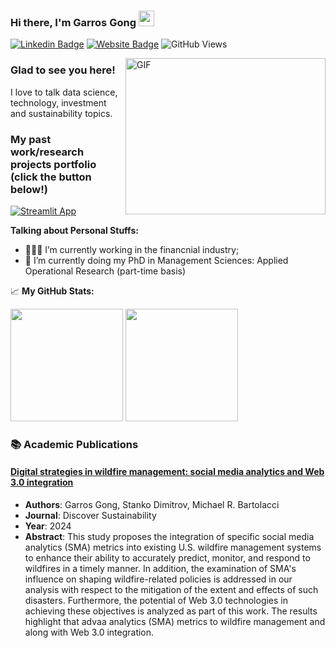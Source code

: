 ### Hi there, I'm Garros Gong</a> <img src="https://media.giphy.com/media/hvRJCLFzcasrR4ia7z/giphy.gif" width="25px">

[![Linkedin Badge](https://img.shields.io/badge/-LinkedIn-0e76a8?style=flat-square&logo=Linkedin&logoColor=white)](https://www.linkedin.com/in/garros-gong)
[![Website Badge](https://img.shields.io/badge/Website-3b5998?style=flat-square&logo=google-chrome&logoColor=white)](https://scholar.google.com/citations?user=uwfuukUAAAAJ&hl)
![GitHub Views](https://komarev.com/ghpvc/?username=garroshubn&color=FAC151)

<img align="right" alt="GIF" src="https://github.com/Gapur/Gapur/blob/master/coding.gif?raw=true" width="320" height="250" />

### Glad to see you here! &nbsp;

I love to talk data science, technology, investment and sustainability topics.

### My past work/research projects portfolio (click the button below!)

[![Streamlit App](https://static.streamlit.io/badges/streamlit_badge_black_white.svg)](https://garroshub-digital-resume-app-u36q45.streamlitapp.com/)

**Talking about Personal Stuffs:**

- 👨🏻‍💻 I’m currently working in the financnial industry;
- 🚀 I’m currently doing my PhD in Management Sciences: Applied Operational Research (part-time basis)

📈 **My GitHub Stats:**
<p>
  <img height="180em" src="https://github-readme-stats.vercel.app/api?username=garroshub&show_icons=true&hide_border=true&&count_private=true&include_all_commits=true">
  <img height="180em" src="https://github-readme-stats.vercel.app/api/top-langs/?username=garroshub&exclude_repo=KNN-Image-Classification&show_icons=true&hide_border=true&layout=compact&langs_count=8">
</p>

### 📚 Academic Publications

#### [Digital strategies in wildfire management: social media analytics and Web 3.0 integration](https://link.springer.com/article/10.1007/s43621-024-00274-7)
- **Authors**: Garros Gong, Stanko Dimitrov, Michael R. Bartolacci
- **Journal**: Discover Sustainability
- **Year**: 2024
- **Abstract**: This study proposes the integration of specific social media analytics (SMA) metrics into existing U.S. wildfire management systems to enhance their ability to accurately predict, monitor, and respond to wildfires in a timely manner. In addition, the examination of SMA's influence on shaping wildfire-related policies is addressed in our analysis with respect to the mitigation of the extent and effects of such disasters. Furthermore, the potential of Web 3.0 technologies in achieving these objectives is analyzed as part of this work. The results highlight that advaa analytics (SMA) metrics to wildfire management and along with Web 3.0 integration.
